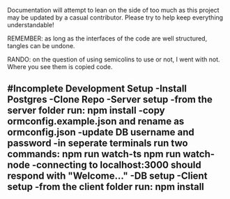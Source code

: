 Documentation will attempt to lean on the side of too much as this project may be updated by a casual contributor. Please try to help keep everything understandable!

REMEMBER: as long as the interfaces of the code are well structured, tangles can be undone.

RANDO: on the question of using semicolins to use or not, I went with not. Where you see them is copied code.

#Incomplete
Development Setup
-Install Postgres
-Clone Repo
-Server setup
  -from the server folder run:
    npm install
  -copy ormconfig.example.json and rename as ormconfig.json
  -update DB username and password
  -in seperate terminals run two commands:
    npm run watch-ts
    npm run watch-node
  -connecting to localhost:3000 should respond with "Welcome..."
-DB setup
-Client setup
  -from the client folder run:
    npm install
  -
